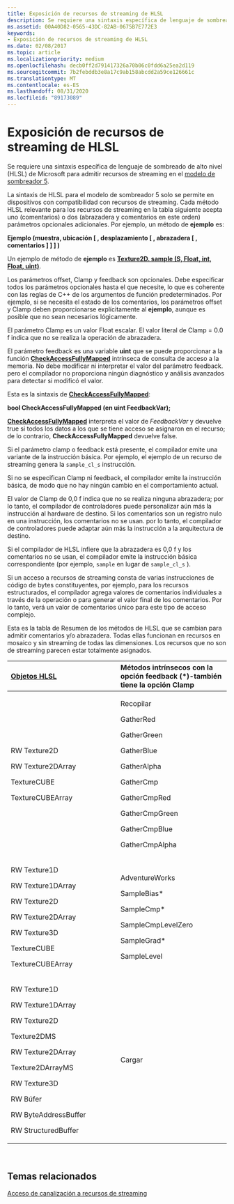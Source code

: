 ```yaml
---
title: Exposición de recursos de streaming de HLSL
description: Se requiere una sintaxis específica de lenguaje de sombreado de alto nivel (HLSL) de Microsoft para admitir recursos de streaming en el modelo de sombreador 5.
ms.assetid: 00A40D82-0565-43DC-82AB-0675B7E772E3
keywords:
- Exposición de recursos de streaming de HLSL
ms.date: 02/08/2017
ms.topic: article
ms.localizationpriority: medium
ms.openlocfilehash: decb0ff2d791417326a70b06c0fdd6a25ea2d119
ms.sourcegitcommit: 7b2febddb3e8a17c9ab158abcdd2a59ce126661c
ms.translationtype: MT
ms.contentlocale: es-ES
ms.lasthandoff: 08/31/2020
ms.locfileid: "89173089"
---
```

# <a name="hlsl-streaming-resources-exposure"></a>Exposición de recursos de streaming de HLSL


Se requiere una sintaxis específica de lenguaje de sombreado de alto nivel (HLSL) de Microsoft para admitir recursos de streaming en el [modelo de sombreador 5](/windows/desktop/direct3dhlsl/d3d11-graphics-reference-sm5).

La sintaxis de HLSL para el modelo de sombreador 5 solo se permite en dispositivos con compatibilidad con recursos de streaming. Cada método HLSL relevante para los recursos de streaming en la tabla siguiente acepta uno (comentarios) o dos (abrazadera y comentarios en este orden) parámetros opcionales adicionales. Por ejemplo, un método de **ejemplo** es:

**Ejemplo (muestra, ubicación \[ , desplazamiento \[ , abrazadera \[ , comentarios \] \] \] )**

Un ejemplo de método de **ejemplo** es [**Texture2D. sample (S, Float, int, Float, uint)**](/windows/desktop/direct3dhlsl/t2darray-sample-s-float-int-float-uint-).

Los parámetros offset, Clamp y feedback son opcionales. Debe especificar todos los parámetros opcionales hasta el que necesite, lo que es coherente con las reglas de C++ de los argumentos de función predeterminados. Por ejemplo, si se necesita el estado de los comentarios, los parámetros offset y Clamp deben proporcionarse explícitamente al **ejemplo**, aunque es posible que no sean necesarios lógicamente.

El parámetro Clamp es un valor Float escalar. El valor literal de Clamp = 0.0 f indica que no se realiza la operación de abrazadera.

El parámetro feedback es una variable **uint** que se puede proporcionar a la función [**CheckAccessFullyMapped**](/windows/desktop/direct3dhlsl/checkaccessfullymapped) intrínseca de consulta de acceso a la memoria. No debe modificar ni interpretar el valor del parámetro feedback. pero el compilador no proporciona ningún diagnóstico y análisis avanzados para detectar si modificó el valor.

Esta es la sintaxis de [**CheckAccessFullyMapped**](/windows/desktop/direct3dhlsl/checkaccessfullymapped):

**bool CheckAccessFullyMapped (en uint FeedbackVar);**

[**CheckAccessFullyMapped**](/windows/desktop/direct3dhlsl/checkaccessfullymapped) interpreta el valor de *FeedbackVar* y devuelve true si todos los datos a los que se tiene acceso se asignaron en el recurso; de lo contrario, **CheckAccessFullyMapped** devuelve false.

Si el parámetro clamp o feedback está presente, el compilador emite una variante de la instrucción básica. Por ejemplo, el ejemplo de un recurso de streaming genera la `sample_cl_s` instrucción.

Si no se especifican Clamp ni feedback, el compilador emite la instrucción básica, de modo que no hay ningún cambio en el comportamiento actual.

El valor de Clamp de 0,0 f indica que no se realiza ninguna abrazadera; por lo tanto, el compilador de controladores puede personalizar aún más la instrucción al hardware de destino. Si los comentarios son un registro nulo en una instrucción, los comentarios no se usan. por lo tanto, el compilador de controladores puede adaptar aún más la instrucción a la arquitectura de destino.

Si el compilador de HLSL infiere que la abrazadera es 0,0 f y los comentarios no se usan, el compilador emite la instrucción básica correspondiente (por ejemplo, `sample` en lugar de `sample_cl_s` ).

Si un acceso a recursos de streaming consta de varias instrucciones de código de bytes constituyentes, por ejemplo, para los recursos estructurados, el compilador agrega valores de comentarios individuales a través de la operación o para generar el valor final de los comentarios. Por lo tanto, verá un valor de comentarios único para este tipo de acceso complejo.

Esta es la tabla de Resumen de los métodos de HLSL que se cambian para admitir comentarios y/o abrazadera. Todas ellas funcionan en recursos en mosaico y sin streaming de todas las dimensiones. Los recursos que no son de streaming parecen estar totalmente asignados.

<table>
<colgroup>
<col width="50%" />
<col width="50%" />
</colgroup>
<thead>
<tr class="header">
<th align="left"><a href="/windows/desktop/direct3dhlsl/d3d11-graphics-reference-sm5-objects">Objetos HLSL</a> </th>
<th align="left">Métodos intrínsecos con la opción feedback (*)-también tiene la opción Clamp</th>
</tr>
</thead>
<tbody>
<tr class="odd">
<td align="left"><p>RW Texture2D</p>
<p>RW Texture2DArray</p>
<p>TextureCUBE</p>
<p>TextureCUBEArray</p></td>
<td align="left"><p>Recopilar</p>
<p>GatherRed</p>
<p>GatherGreen</p>
<p>GatherBlue</p>
<p>GatherAlpha</p>
<p>GatherCmp</p>
<p>GatherCmpRed</p>
<p>GatherCmpGreen</p>
<p>GatherCmpBlue</p>
<p>GatherCmpAlpha</p></td>
</tr>
<tr class="even">
<td align="left"><p>RW Texture1D</p>
<p>RW Texture1DArray</p>
<p>RW Texture2D</p>
<p>RW Texture2DArray</p>
<p>RW Texture3D</p>
<p>TextureCUBE</p>
<p>TextureCUBEArray</p></td>
<td align="left"><p>AdventureWorks</p>
<p>SampleBias*</p>
<p>SampleCmp*</p>
<p>SampleCmpLevelZero</p>
<p>SampleGrad*</p>
<p>SampleLevel</p></td>
</tr>
<tr class="odd">
<td align="left"><p>RW Texture1D</p>
<p>RW Texture1DArray</p>
<p>RW Texture2D</p>
<p>Texture2DMS</p>
<p>RW Texture2DArray</p>
<p>Texture2DArrayMS</p>
<p>RW Texture3D</p>
<p>RW Búfer</p>
<p>RW ByteAddressBuffer</p>
<p>RW StructuredBuffer</p></td>
<td align="left">Cargar</td>
</tr>
</tbody>
</table>

 

## <a name="span-idrelated-topicsspanrelated-topics"></a><span id="related-topics"></span>Temas relacionados


[Acceso de canalización a recursos de streaming](pipeline-access-to-streaming-resources.md)

 

 